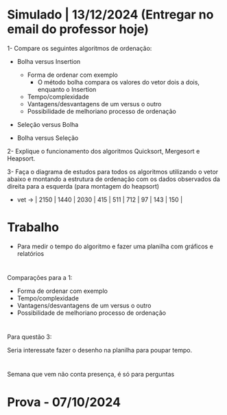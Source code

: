 # Simulado | 13/12/2024 (Entregar no email do professor hoje)

1- Compare os seguintes algoritmos de ordenação:
  
  - Bolha versus Insertion
    - Forma de ordenar com exemplo
      - O método bolha compara os valores do vetor dois a dois, enquanto o Insertion
    - Tempo/complexidade
    - Vantagens/desvantagens de um versus o outro
    - Possibilidade de melhoriano processo de ordenação
  
  - Seleção versus Bolha
  
  - Bolha versus Seleção

2- Explique o funcionamento dos algoritmos Quicksort, Mergesort e Heapsort.

3- Faça o diagrama de estudos para todos os algoritmos utilizando o vetor abaixo e montando a estrutura de ordenação com os dados observados da direita para a esquerda (para montagem do heapsort)
  - vet -> |  2150  |  1440  |  2030  |  415  |  511  |  712  |  97  |  143  |  150  |

# Trabalho
- Para medir o tempo do algoritmo e fazer uma planilha com gráficos e relatórios

#

Comparações para a 1:

- Forma de ordenar com exemplo
- Tempo/complexidade
- Vantagens/desvantagens de um versus o outro
- Possibilidade de melhoriano processo de ordenação

#

Para questão 3:

Seria interessate fazer o desenho na planilha para poupar tempo.

#
Semana que vem não conta presença, é só para perguntas

# Prova - 07/10/2024
